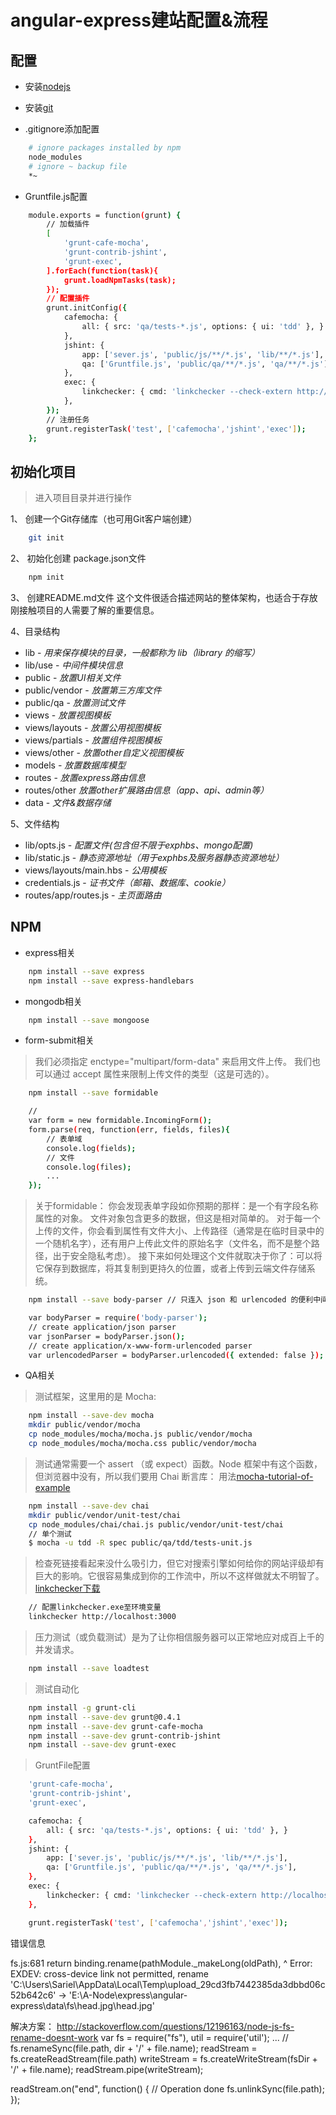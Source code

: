 # angular-express建站配置&流程

## 配置

* 安装[nodejs]

* 安装[git]

* .gitignore添加配置
```sh
	# ignore packages installed by npm
	node_modules
	# ignore ~ backup file
	*~
```

* Gruntfile.js配置
```sh
	module.exports = function(grunt) {
		// 加载插件
		[
			'grunt-cafe-mocha',
			'grunt-contrib-jshint',
			'grunt-exec',
		].forEach(function(task){
			grunt.loadNpmTasks(task);
		});
		// 配置插件
		grunt.initConfig({
			cafemocha: {
				all: { src: 'qa/tests-*.js', options: { ui: 'tdd' }, }
			},
			jshint: {
				app: ['sever.js', 'public/js/**/*.js', 'lib/**/*.js'],
				qa: ['Gruntfile.js', 'public/qa/**/*.js', 'qa/**/*.js'],
			},
			exec: {
				linkchecker: { cmd: 'linkchecker --check-extern http://localhost:3000' }
			},
		});
		// 注册任务
		grunt.registerTask('test', ['cafemocha','jshint','exec']);
	};
```

## 初始化项目
>进入项目目录并进行操作

1、 创建一个Git存储库（也可用Git客户端创建）
```sh
	git init
```

2、 初始化创建 package.json文件
```sh
	npm init
```

3、 创建README.md文件
	这个文件很适合描述网站的整体架构，也适合于存放刚接触项目的人需要了解的重要信息。

4、目录结构
* lib - _用来保存模块的目录，一般都称为 lib（library 的缩写）_
* lib/use - _中间件模块信息_
* public - _放置UI相关文件_
* public/vendor - _放置第三方库文件_
* public/qa - _放置测试文件_
* views - _放置视图模板_
* views/layouts - _放置公用视图模板_
* views/partials - _放置组件视图模板_
* views/other - _放置other自定义视图模板_
* models - _放置数据库模型_
* routes - _放置express路由信息_
* routes/other  _放置other扩展路由信息（app、api、admin等）_
* data - _文件&数据存储_

5、文件结构
* lib/opts.js - _配置文件(包含但不限于exphbs、mongo配置)_
* lib/static.js - _静态资源地址（用于exphbs及服务器静态资源地址）_
* views/layouts/main.hbs - _公用模板_
* credentials.js - _证书文件（邮箱、数据库、cookie）_
* routes/app/routes.js - _主页面路由_

## NPM

* express相关
```sh
	npm install --save express
	npm install --save express-handlebars
```

* mongodb相关
```sh
	npm install --save mongoose
```

* form-submit相关
>我们必须指定 enctype="multipart/form-data" 来启用文件上传。
>我们也可以通过 accept 属性来限制上传文件的类型（这是可选的）。
```sh
	npm install --save formidable
```
```sh
	//
	var form = new formidable.IncomingForm();
	form.parse(req, function(err, fields, files){
		// 表单域
		console.log(fields);
		// 文件
		console.log(files);
		...
	});
```
>关于formidable：
>你会发现表单字段如你预期的那样：是一个有字段名称属性的对象。
>文件对象包含更多的数据，但这是相对简单的。
>对于每一个上传的文件，你会看到属性有文件大小、上传路径（通常是在临时目录中的一个随机名字），还有用户上传此文件的原始名字（文件名，而不是整个路径，出于安全隐私考虑）。
>接下来如何处理这个文件就取决于你了：可以将它保存到数据库，将其复制到更持久的位置，或者上传到云端文件存储系统。
```sh
	npm install --save body-parser // 只连入 json 和 urlencoded 的便利中间件
```
```sh
	var bodyParser = require('body-parser');
	// create application/json parser
	var jsonParser = bodyParser.json();
	// create application/x-www-form-urlencoded parser
	var urlencodedParser = bodyParser.urlencoded({ extended: false });
```

* QA相关
>测试框架，这里用的是 Mocha:
```sh
	npm install --save-dev mocha 
	mkdir public/vendor/mocha
	cp node_modules/mocha/mocha.js public/vendor/mocha
	cp node_modules/mocha/mocha.css public/vendor/mocha
```

>测试通常需要一个 assert （或 expect）函数。Node 框架中有这个函数，但浏览器中没有，所以我们要用 Chai 断言库：
>用法[mocha-tutorial-of-example](http://www.ruanyifeng.com/blog/2015/12/a-mocha-tutorial-of-examples.html)
```sh
	npm install --save-dev chai
	mkdir public/vendor/unit-test/chai
	cp node_modules/chai/chai.js public/vendor/unit-test/chai
	// 单个测试
	$ mocha -u tdd -R spec public/qa/tdd/tests-unit.js
```

>检查死链接看起来没什么吸引力，但它对搜索引擎如何给你的网站评级却有巨大的影响。它很容易集成到你的工作流中，所以不这样做就太不明智了。
>[linkchecker下载](http://wummel.github.io/linkchecker)
```sh
	// 配置linkchecker.exe至环境变量 
	linkchecker http://localhost:3000
```

>压力测试（或负载测试）是为了让你相信服务器可以正常地应对成百上千的并发请求。
```sh
	npm install --save loadtest
```

>测试自动化
```sh
	npm install -g grunt-cli
	npm install --save-dev grunt@0.4.1
	npm install --save-dev grunt-cafe-mocha
	npm install --save-dev grunt-contrib-jshint
	npm install --save-dev grunt-exec
```
>GruntFile配置
```sh
	'grunt-cafe-mocha',
	'grunt-contrib-jshint',
	'grunt-exec',
```
```sh
	cafemocha: {
		all: { src: 'qa/tests-*.js', options: { ui: 'tdd' }, }
	},
	jshint: {
		app: ['sever.js', 'public/js/**/*.js', 'lib/**/*.js'],
		qa: ['Gruntfile.js', 'public/qa/**/*.js', 'qa/**/*.js'],
	},
	exec: {
		linkchecker: { cmd: 'linkchecker --check-extern http://localhost:3000' }
	},
```
```sh
	grunt.registerTask('test', ['cafemocha','jshint','exec']);
```

[//]: # (These are reference links used in the body of this note and get stripped out when the markdown processor does its job. 
There is no need to format nicely because it shouldn't be seen. 
Thanks SO - http://stackoverflow.com/questions/4823468/store-comments-in-markdown-syntax)

[nodejs]: <http://nodejs.org/>
[git]: <http://git-scm.com/>

错误信息

fs.js:681
  return binding.rename(pathModule._makeLong(oldPath),
                 ^
Error: EXDEV: cross-device link not permitted, rename 'C:\Users\Sariel\AppData\Local\Temp\upload_29cd3fb7442385da3dbbd06c52b642c6' -> 'E:\A-Node\express\angular-express\data\fs\head.jpg\head.jpg'

解决方案：
http://stackoverflow.com/questions/12196163/node-js-fs-rename-doesnt-work
var fs = require("fs"),
util = require('util');
...
// fs.renameSync(file.path, dir + '/' + file.name);
readStream = fs.createReadStream(file.path)
writeStream = fs.createWriteStream(fsDir + '/' + file.name);
readStream.pipe(writeStream);

readStream.on("end", function() {
	// Operation done
	fs.unlinkSync(file.path);
});
